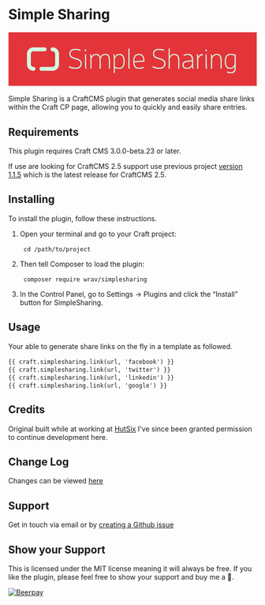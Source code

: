 # Simple Sharing

![Simple Sharing](resources/img/plugin-logo.png)

Simple Sharing is a CraftCMS plugin that generates social media share links within 
the Craft CP page, allowing you to quickly and easily share entries.

## Requirements

This plugin requires Craft CMS 3.0.0-beta.23 or later.

If use are looking for CraftCMS 2.5 support use previous project [version 1.1.5](https://github.com/hut6/SimpleSharing/tree/1.1.5) 
which is the latest release for CraftCMS 2.5.

## Installing

To install the plugin, follow these instructions.

1. Open your terminal and go to your Craft project:

        cd /path/to/project

2. Then tell Composer to load the plugin:

        composer require wrav/simplesharing

3. In the Control Panel, go to Settings → Plugins and click the “Install” button for SimpleSharing.

## Usage

Your able to generate share links on the fly in a template as followed.

```twig
{{ craft.simplesharing.link(url, 'facebook') }}
{{ craft.simplesharing.link(url, 'twitter') }}
{{ craft.simplesharing.link(url, 'linkedin') }}
{{ craft.simplesharing.link(url, 'google') }}
```

## Credits

Original built while at working at [HutSix](https://hutsix.com.au/) I've since been granted permission to continue development here.

## Change Log

Changes can be viewed [here](https://github.com/wrav/simple-sharing/blob/master/CHANGELOG.md)

## Support

Get in touch via email or by [creating a Github issue](/wrav/simple-sharing/issues)

## Show your Support
This is licensed under the MIT license meaning it will always be free. If you like the plugin, please feel free to show your support and buy me a :beers:. 

[![Beerpay](https://beerpay.io/wrav/SimpleSharing/badge.svg)](https://beerpay.io/wrav/SimpleSharing)
